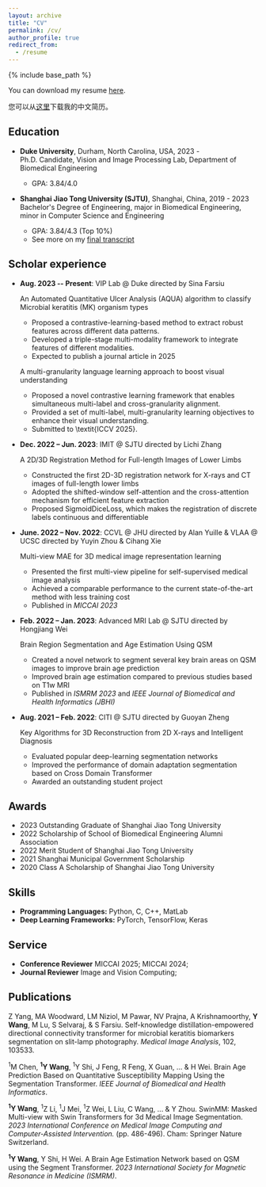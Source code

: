 ```yaml
---
layout: archive
title: "CV"
permalink: /cv/
author_profile: true
redirect_from:
  - /resume
---
```


{% include base_path %}

You can download my resume [here](https://yqwang01.github.io/files/resume_ENG.pdf).

您可以从[这里](https://yqwang01.github.io/files/resume_CHN.pdf)下载我的中文简历。

## Education

* **Duke University**, Durham, North Carolina, USA, 2023 -\
  Ph.D. Candidate, Vision and Image Processing Lab, Department of Biomedical Engineering
  * GPA: 3.84/4.0

* **Shanghai Jiao Tong University (SJTU)**, Shanghai, China, 2019 - 2023\
  Bachelor's Degree of Engineering, major in Biomedical Engineering, minor in Computer Science and Engineering
  * GPA: 3.84/4.3 (Top 10%)
  * See more on my [final transcript](https://yqwang01.github.io/files/Final_Transcript.jpg)

## Scholar experience

* **Aug. 2023 -- Present**: VIP Lab @ Duke directed by Sina Farsiu
  
  An Automated Quantitative Ulcer Analysis (AQUA) algorithm to classify Microbial keratitis (MK) organism types
  * Proposed a contrastive-learning-based method to extract robust features across different data patterns.
  * Developed a triple-stage multi-modality framework to integrate features of different modalities.
  * Expected to publish a journal article in 2025
    
  A multi-granularity language learning approach to boost visual understanding
  * Proposed a novel contrastive learning framework that enables simultaneous multi-label and cross-granularity alignment.
  * Provided a set of multi-label, multi-granularity learning objectives to enhance their visual understanding.
  * Submitted to \textit{ICCV 2025}.

* **Dec. 2022 – Jun. 2023**: IMIT @ SJTU directed by Lichi Zhang
  
  A 2D/3D Registration Method for Full-length Images of Lower Limbs
  * Constructed the first 2D-3D registration network for X-rays and CT images of full-length lower limbs
  * Adopted the shifted-window self-attention and the cross-attention mechanism for efficient feature extraction
  * Proposed SigmoidDiceLoss, which makes the registration of discrete labels continuous and differentiable

* **June. 2022 – Nov. 2022**: CCVL @ JHU directed by Alan Yuille & VLAA @ UCSC directed by Yuyin Zhou & Cihang Xie
  
  Multi-view MAE for 3D medical image representation learning
  * Presented the first multi-view pipeline for self-supervised medical image analysis
  * Achieved a comparable performance to the current state-of-the-art method with less training cost
  * Published in *MICCAI 2023*

* **Feb. 2022 – Jan. 2023**: Advanced MRI Lab @ SJTU directed by Hongjiang Wei
  
  Brain Region Segmentation and Age Estimation Using QSM
  *  Created a novel network to segment several key brain areas on QSM images to improve brain age prediction
  *  Improved brain age estimation compared to previous studies based on T1w MRI
  *  Published in *ISMRM 2023* and *IEEE Journal of Biomedical and Health Informatics (JBHI)*

* **Aug. 2021 – Feb. 2022**: CITI @ SJTU directed by Guoyan Zheng
  
  Key Algorithms for 3D Reconstruction from 2D X-rays and Intelligent Diagnosis
  *  Evaluated popular deep-learning segmentation networks
  *  Improved the performance of domain adaptation segmentation based on Cross Domain Transformer
  *  Awarded an outstanding student project

## Awards

* 2023 Outstanding Graduate of Shanghai Jiao Tong University
* 2022 Scholarship of School of Biomedical Engineering Alumni Association
* 2022 Merit Student of Shanghai Jiao Tong University
* 2021 Shanghai Municipal Government Scholarship
* 2020 Class A Scholarship of Shanghai Jiao Tong University
  
## Skills

* **Programming Languages:** Python, C, C++, MatLab
* **Deep Learning Frameworks:** PyTorch, TensorFlow, Keras

## Service

* **Conference Reviewer**   MICCAI 2025; MICCAI 2024;
* **Journal Reviewer**   Image and Vision Computing;

## Publications

Z Yang, MA Woodward, LM Niziol, M Pawar, NV Prajna, A Krishnamoorthy, **Y Wang**, M Lu, S Selvaraj, & S Farsiu. Self-knowledge distillation-empowered directional connectivity transformer for microbial keratitis biomarkers segmentation on slit-lamp photography. *Medical Image Analysis*, 102, 103533.

<sup>1</sup>M Chen, **<sup>1</sup>Y Wang**, <sup>1</sup>Y Shi, J Feng, R Feng, X Guan, ... & H Wei. Brain Age Prediction Based on Quantitative Susceptibility Mapping Using the Segmentation Transformer. *IEEE Journal of Biomedical and Health Informatics*.

**<sup>1</sup>Y Wang**, <sup>1</sup>Z Li, <sup>1</sup>J Mei, <sup>1</sup>Z Wei, L Liu, C Wang, ... & Y Zhou. SwinMM: Masked Multi-view with Swin Transformers for 3d Medical Image Segmentation. *2023 International Conference on Medical Image Computing and Computer-Assisted Intervention.* (pp. 486-496). Cham: Springer Nature Switzerland.

**<sup>1</sup>Y Wang**, Y Shi, H Wei. A Brain Age Estimation Network based on QSM using the Segment Transformer. *2023 International Society for Magnetic Resonance in Medicine (ISMRM)*.
<!-- Talks
======
  <ul>{% for post in site.talks %}
    {% include archive-single-talk-cv.html %}
  {% endfor %}</ul>
  
Teaching
======
  <ul>{% for post in site.teaching %}
    {% include archive-single-cv.html %}
  {% endfor %}</ul>
  
Service and leadership
======
* Currently signed in to 43 different slack teams
 -->
